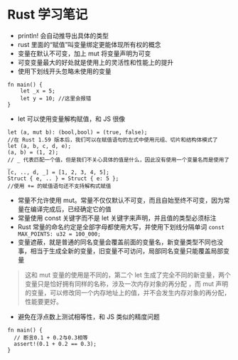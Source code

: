 # Rust 学习笔记

* println! 会自动推导出具体的类型
* rust 里面的“赋值”叫变量绑定更能体现所有权的概念
* 变量在默认不可变，加上 mut 将变量声明为可变
* 可变变量最大的好处就是使用上的灵活性和性能上的提升
* 使用下划线开头忽略未使用的变量
```
fn main() {
    let _x = 5;
    let y = 10; //这里会报错
}
```
* let 可以使用变量解构赋值，和 JS 很像
```
let (a, mut b): (bool,bool) = (true, false);
//在 Rust 1.59 版本后，我们可以在赋值语句的左式中使用元组、切片和结构体模式了
let (a, b, c, d, e);
(a, b) = (1, 2);
// _ 代表匹配一个值，但是我们不关心具体的值是什么，因此没有使用一个变量名而是使用了 _
[c, .., d, _] = [1, 2, 3, 4, 5];
Struct { e, .. } = Struct { e: 5 };
//使用 += 的赋值语句还不支持解构式赋值
```
* 常量不允许使用 mut。常量不仅仅默认不可变，而且自始至终不可变，因为常量在编译完成后，已经确定它的值
* 常量使用 const 关键字而不是 let 关键字来声明，并且值的类型必须标注
* Rust 常量的命名约定是全部字母都使用大写，并使用下划线分隔单词
`const MAX_POINTS: u32 = 100_000;
`
* 变量遮蔽，就是普通的同名变量会覆盖前面的变量名，新变量类型不同也没事，相当于生成全新的变量，旧变量不可访问，局部同名变量只能覆盖局部变量
>这和 mut 变量的使用是不同的，第二个 let 生成了完全不同的新变量，两个变量只是恰好拥有同样的名称，涉及一次内存对象的再分配 ，而 mut 声明的变量，可以修改同一个内存地址上的值，并不会发生内存对象的再分配，性能要更好。

* 避免在浮点数上测试相等性，和 JS 类似的精度问题
```
fn main() {
  // 断言0.1 + 0.2与0.3相等
  assert!(0.1 + 0.2 == 0.3);
}
```

